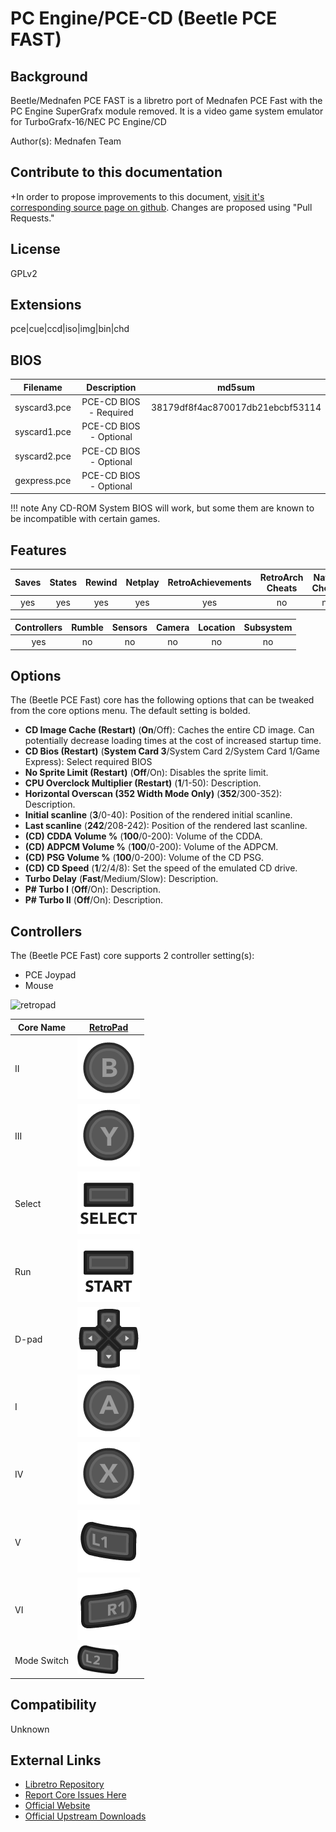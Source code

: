 # PC Engine/PCE-CD (Beetle PCE FAST)

## Background

Beetle/Mednafen PCE FAST is a libretro port of Mednafen PCE Fast with the PC Engine SuperGrafx module removed. It is a video game system emulator for TurboGrafx-16/NEC PC Engine/CD

Author(s): Mednafen Team

## Contribute to this documentation

+In order to propose improvements to this document, [visit it's corresponding source page on github](https://github.com/libretro/docs/tree/master/docs/library/beetle_pce_fast.md). Changes are proposed using "Pull Requests."


## License

GPLv2

## Extensions

pce|cue|ccd|iso|img|bin|chd

## BIOS

|   Filename    |    Description     |              md5sum              |
|:-------------:|:------------------:|:--------------------------------:|
| syscard3.pce  |     PCE-CD BIOS - Required    | 38179df8f4ac870017db21ebcbf53114 |
| syscard1.pce  |     PCE-CD BIOS - Optional    |                                  |
| syscard2.pce  |     PCE-CD BIOS - Optional    |                                  |
| gexpress.pce  |     PCE-CD BIOS - Optional    |                                  |

!!! note
    Any CD-ROM System BIOS will work, but some them are known to be incompatible with certain games.

## Features

| Saves | States      | Rewind | Netplay | RetroAchievements | RetroArch Cheats | Native Cheats |
|:-----:|:-----------:|:------:|:-------:|:-----------------:|:----------------:|:-------------:|
| yes   |    yes      |  yes   |  yes    |      yes          |   no             | no            |

| Controllers     | Rumble | Sensors | Camera | Location | Subsystem     |
|:---------------:|:------:|:-------:|:------:|:--------:|:-------------:|
|      yes        |  no    |   no    |  no    |   no     |       no      |

## Options

The (Beetle PCE Fast) core has the following options that can be tweaked from the core options menu. The default setting is bolded.

- **CD Image Cache (Restart)** (**On**/Off): Caches the entire CD image. Can potentially decrease loading times at the cost of increased startup time.
- **CD Bios (Restart)** (**System Card 3**/System Card 2/System Card 1/Game Express): Select required BIOS
- **No Sprite Limit (Restart)** (**Off**/On): Disables the sprite limit.
- **CPU Overclock Multiplier (Restart)** (**1**/1-50): Description.
- **Horizontal Overscan (352 Width Mode Only)** (**352**/300-352): Description.
- **Initial scanline** (**3**/0-40): Position of the rendered initial scanline.
- **Last scanline** (**242**/208-242): Position of the rendered last scanline.
- **(CD) CDDA Volume %** (**100**/0-200): Volume of the CDDA.
- **(CD) ADPCM Volume %** (**100**/0-200): Volume of the ADPCM.
- **(CD) PSG Volume %** (**100**/0-200): Volume of the CD PSG.
- **(CD) CD Speed** (**1**/2/4/8): Set the speed of the emulated CD drive.
- **Turbo Delay** (**Fast**/Medium/Slow): Description.
- **P# Turbo I** (**Off**/On): Description.
- **P# Turbo II** (**Off**/On): Description.

## Controllers

The (Beetle PCE Fast) core supports 2 controller setting(s):

* PCE Joypad
* Mouse

![retropad](images/controllers/retropad.png)

| Core Name | [RetroPad](RetroPad)                                           |
|-----------|----------------------------------------------------------------|
| II        | ![RetroPad_B](images/RetroPad/Retro_B_Round.png)               |
| III       | ![RetroPad_Y](images/RetroPad/Retro_Y_Round.png)               |
| Select    | ![RetroPad_Select](images/RetroPad/Retro_Select.png)           |
| Run       | ![RetroPad_Start](images/RetroPad/Retro_Start.png)             |
| D-pad     | ![RetroPad_Dpad](images/RetroPad/Retro_Dpad.png)               |
| I         | ![RetroPad_A](images/RetroPad/Retro_A_Round.png)               |
| IV        | ![RetroPad_X](images/RetroPad/Retro_X_Round.png)               |
| V         | ![RetroPad_L1](images/RetroPad/Retro_L1.png)                   |
| VI        | ![RetroPad_R1](images/RetroPad/Retro_R1.png)                   |
|Mode Switch| ![RetroPad_L2](images/RetroPad/Retro_L2_Temp.png)              |

## Compatibility

Unknown

## External Links

* [Libretro Repository](https://github.com/libretro/beetle-pce-fast-libretro)
* [Report Core Issues Here](https://github.com/libretro/libretro-meta)
* [Official Website](http://mednafen.sourceforge.net/)
* [Official Upstream Downloads](https://mednafen.github.io/releases/)
